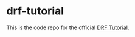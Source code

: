 # drf-tutorial

This is the code repo for the official [DRF Tutorial](https://www.django-rest-framework.org/tutorial/quickstart/). 
